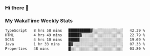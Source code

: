 ### Hi there 👋

<!--
**royschrauwen/royschrauwen** is a ✨ _special_ ✨ repository because its `README.md` (this file) appears on your GitHub profile.

Here are some ideas to get you started:

- 🔭 I’m currently working on ...
- 🌱 I’m currently learning ...
- 👯 I’m looking to collaborate on ...
- 🤔 I’m looking for help with ...
- 💬 Ask me about ...
- 📫 How to reach me: ...
- 😄 Pronouns: ...
- ⚡ Fun fact: ...
-->


### My WakaTime Weekly Stats
<!--START_SECTION:waka-->

```txt
TypeScript   8 hrs 58 mins   ██████████▓░░░░░░░░░░░░░░   42.39 %
HTML         4 hrs 49 mins   █████▓░░░░░░░░░░░░░░░░░░░   22.79 %
SCSS         4 hrs 10 mins   █████░░░░░░░░░░░░░░░░░░░░   19.69 %
Java         1 hr 33 mins    █▓░░░░░░░░░░░░░░░░░░░░░░░   07.33 %
Properties   48 mins         █░░░░░░░░░░░░░░░░░░░░░░░░   03.80 %
```

<!--END_SECTION:waka-->
